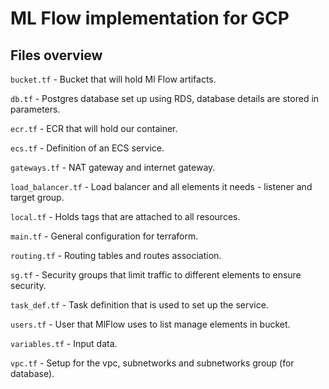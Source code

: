 # ML Flow implementation for GCP
## Files overview
`bucket.tf` - Bucket that will hold Ml Flow artifacts.

`db.tf` - Postgres database set up using RDS, database details are stored in parameters.

`ecr.tf` - ECR that will hold our container.

`ecs.tf` - Definition of an ECS service.

`gateways.tf` - NAT gateway and internet gateway.

`load_balancer.tf` - Load balancer and all elements it needs - listener and target group.

`local.tf` - Holds tags that are attached to all resources.

`main.tf` - General configuration for terraform.

`routing.tf` - Routing tables and routes association.

`sg.tf` - Security groups that limit traffic to different elements to ensure security.

`task_def.tf` - Task definition that is used to set up the service.

`users.tf` - User that MlFlow uses to list manage elements in bucket.

`variables.tf` - Input data.

`vpc.tf` - Setup for the vpc, subnetworks and subnetworks group (for database).
